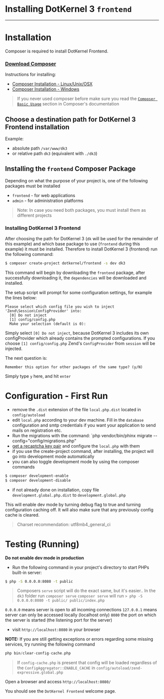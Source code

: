 # Installing DotKernel 3 `frontend`
---

# Installation

Composer is required to install DotKernel Frontend.

### [Download Composer](https://getcomposer.org)

Instructions for installing:
* [Composer Installation -  Linux/Unix/OSX](https://getcomposer.org/doc/00-intro.md#installation-linux-unix-osx)
* [Composer Installation - Windows](https://getcomposer.org/doc/00-intro.md#installation-windows)

> If you never used composer before make sure you read the [`Composer Basic Usage`](https://getcomposer.org/doc/01-basic-usage.md) section in Composer's documentation

## Choose a destination path for DotKernel 3 Frontend installation
Example:
* absolute path `/var/www/dk3`
* or relative path `dk3` (equivalent with `./dk3`)

## Installing the `frontend` Composer Package

Depending on what the purpose of your project is, one of the following packages must be installed
 * `frontend` - for web applications
 * `admin` - for administration platforms

> Note: In case you need both packages, you must install them as different projects

### Installing DotKernel 3 Frontend

After choosing the path for DotKernel 3 (`dk` will be used for the remainder of this example) and which base package to use (`frontend` during this example) it must be installed. Therefore to install DotKernel 3 (frontend) run the following command:

```bash
$ composer create-project dotkernel/frontend -s dev dk3
```

This command will begin by downloading the `frontend` package, after successfully downloading it, the `dependencies` will be downloaded and installed.

The setup script will prompt for some configuration settings, for example the lines below:

```shell
Please select which config file you wish to inject 'Zend\Session\ConfigProvider' into:
  [0] Do not inject
  [1] config/config.php
  Make your selection (default is 0):
```

Simply select `[0] Do not inject`, because DotKernel 3 includes its own configProvider which already contains the prompted configurations.
If you choose `[1] config/config.php` Zend's `ConfigProvider` from `session` will be injected.

The next question is:

`Remember this option for other packages of the same type? (y/N)`

Simply type `y` here, and hit `enter`

# Configuration - First Run

* remove the `.dist` extension of the file `local.php.dist` located in `config/autoload`
* edit `local.php` according to your dev machine. Fill in the `database` configuration and smtp credentials if you want your application to send mails on registration etc.
* Run the migrations with the command: `php vendor/bin/phinx migrate --config="config/migrations.php"
* [get a recaptcha key pair](https://www.google.com/recaptcha/admin) and configure the `local.php` with them
* if you use the create-project command, after installing, the project will go into development mode automatically
* you can also toggle development mode by using the composer commands
```bash
$ composer development-enable
$ composer development-disable
```
* if not already done on installation, copy file `development.global.php.dist` to `development.global.php`

This will enable dev mode by turning debug flag to true and turning configuration caching off. It will also make sure that any previously config cache is cleared.

> Charset recommendation: utf8mb4_general_ci

# Testing (Running)

**Do not enable dev mode in production**

* Run the following command in your project's directory to start PHPs built-in server:

```bash
$ php -S 0.0.0.0:8080 -t public
```

> Composers `serve` script will do the exact same, but it's easier..
> In the `dk3` folder run `composer serve`
> `composer serve` will run `> php -S 0.0.0.0:8080 -t public/ public/index.php`

`0.0.0.0` means server is open to all incoming connections
`127.0.0.1` means server can only be accessed locally (localhost only)
`8080` the port on which the server is started (the listening port for the server)

* visit `http://localhost:8080` in your browser

**NOTE:**
If you are still getting exceptions or errors regarding some missing services, try running the following command
```php
php bin/clear-config-cache.php
```

> If `config-cache.php` is present that config will be loaded regardless of the `ConfigAggregator::ENABLE_CACHE` in `config/autoload/zend-expressive.global.php`

Open a browser and access `http://localhost:8080/`

You should see the `DotKernel Frontend` welcome page.
